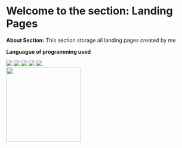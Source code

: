 # Welcome to the section: Landing Pages

**About Section:**
This section storage all landing pages created by me

**Languague of programming used**
<div>
<img src="https://img.shields.io/badge/html-f06529?style=for-the-badge&logo=html5&logoColor=white">
<img src="https://img.shields.io/badge/css-2965f1?style=for-the-badge&logo=css3&logoColor=white">
<img src="https://img.shields.io/badge/scss-e31b5f?style=for-the-badge&logo=sass&logoColor=white">
<img src="https://img.shields.io/badge/jQuery-01021a?style=for-the-badge&logo=jquery&logoColor=white">
<img src="https://img.shields.io/badge/javascript-F0DB4F?style=for-the-badge&logo=javascript&logoColor=black">
</div>
 
 <img src="https://media.tenor.com/xTHYb1hgDHgAAAAC/excited-parrot.gif" width="200px">
